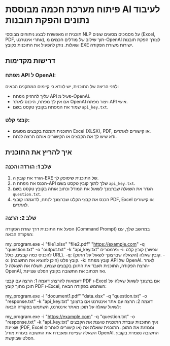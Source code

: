 # פיתוח מערכת חכמה מבוססת AI לעיבוד נתונים והפקת תובנות

תוכנית זו מאפשרת לבצע ניתוחים מבוססי NLP על מסמכים מסוגים שונים (Excel, PDF, אתרי אינטרנט), תוך שילוב של מודלים חכמים מ-OpenAI לצורך הפקת תובנות ושאלות. ניתן להפעיל את התוכנית כקובץ EXE ישירות משורת הפקודה.

## דרישות מקדימות
### מפתח API ל OpenAI:


לפני הריצה של התוכנית, יש לוודא כי קיימים המתקנים הבאים:
- עליך להחזיק מפתח API פעיל מ-OpenAI.
- אם אין לך מפתח, היכנס לאתר OpenAI ויצור מפתח API אישי.
- שמור את המפתח בקובץ טקסט בשם `api_key.txt`.

### קבצי קלט:
- התוכנית תומכת בקבצים מסוגים Excel (XLSX), PDF, או קישורים לאתרים.
- ודא שיש לך את הקבצים או הקישורים אותם תרצה לנתח.

## איך להריץ את התוכנית

### שלב 1: הורדה והכנה
1. הורד את קובץ ה-EXE של התוכנית שיסופק לך.
2. הכנס את מפתח ה-API שלך לתוך קובץ טקסט בשם `api_key.txt`.
3. הגדר את השאלה שברצונך לשאול את המודל וכתוב אותה בקובץ טקסט בשם `question.txt`.
4. הכנס את קבצי הקלט שברצונך לנתח, לדוגמה: קובצי PDF, Excel או קישורים לאתרים.

### שלב 2: הרצה
הפעל את התוכנית דרך שורת הפקודה (Command Prompt) במחשב שלך, עם הפקודה הבאה:

my_program.exe -i "file1.xlsx" "file2.pdf" "https://example.com" -q "question.txt" -o "output.txt" -k "api_key.txt"
פרמטרים:
-i: קובץ קלט (אפשר להכניס כמה קבצים, כולל URL).
-q: קובץ שאלה (השאלה שברצונך לשאול על התוכן).
-o: קובץ פלט (היכן להוציא את התשובה).
-k: קובץ מפתח API של OpenAI.
לאחר הרצת הפקודה, התוכנית תעבד את התוכן בקבצים שצוינו, תשלח את השאלה ל-OpenAI, ואז תכתוב את התשובה בקובץ הפלט שציינת.

דוגמאות להרצה:
דוגמה 1: הרצה עם קבצי PDF ו-Excel
אם ברצונך לשאול שאלה על תוכן מתוך קובץ PDF ו-Excel, השתמש בפקודה הבאה:


my_program.exe -i "document1.pdf" "data.xlsx" -q "question.txt" -o "response.txt" -k "api_key.txt"
דוגמה 2: הרצה עם אתר אינטרנט
אם ברצונך לשאול שאלה על תוכן מאתר אינטרנט, השתמש בפקודה הבאה:

my_program.exe -i "https://example.com" -q "question.txt" -o "response.txt" -k "api_key.txt"
איך התוכנית עובדת
התוכנית טוענת את הקבצים שציינת (PDF, Excel או קישורים לאתרים) וממזגת את התוכן.
התוכנית שואלת את השאלה שציינת ומעבדת את התשובה בעזרת מודל OpenAI.
התשובה נשמרת בקובץ הפלט שביקשת.
